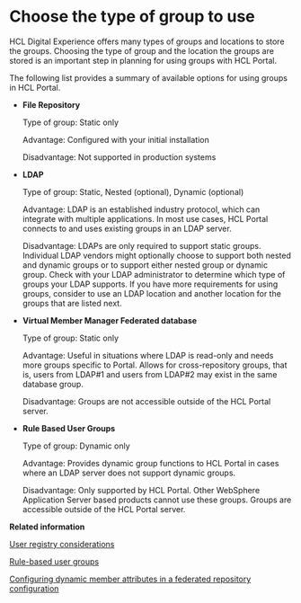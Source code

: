# Choose the type of group to use

HCL Digital Experience offers many types of groups and locations to store the groups. Choosing the type of group and the location the groups are stored is an important step in planning for using groups with HCL Portal.

The following list provides a summary of available options for using groups in HCL Portal.

-   **File Repository**

    Type of group: Static only

    Advantage: Configured with your initial installation

    Disadvantage: Not supported in production systems

-   **LDAP**

    Type of group: Static, Nested \(optional\), Dynamic \(optional\)

    Advantage: LDAP is an established industry protocol, which can integrate with multiple applications. In most use cases, HCL Portal connects to and uses existing groups in an LDAP server.

    Disadvantage: LDAPs are only required to support static groups. Individual LDAP vendors might optionally choose to support both nested and dynamic groups or to support either nested group or dynamic group. Check with your LDAP administrator to determine which type of groups your LDAP supports. If you have more requirements for using groups, consider to use an LDAP location and another location for the groups that are listed next.

-   **Virtual Member Manager Federated database**

    Type of group: Static only

    Advantage: Useful in situations where LDAP is read-only and needs more groups specific to Portal. Allows for cross-repository groups, that is, users from LDAP\#1 and users from LDAP\#2 may exist in the same database group.

    Disadvantage: Groups are not accessible outside of the HCL Portal server.

-   **Rule Based User Groups**

    Type of group: Dynamic only

    Advantage: Provides dynamic group functions to HCL Portal in cases where an LDAP server does not support dynamic groups.

    Disadvantage: Only supported by HCL Portal. Other WebSphere Application Server based products cannot use these groups. Groups are accessible outside of the HCL Portal server.



**Related information**  


[User registry considerations](/digital-experience/get_started/plan_deployment/traditional_deployment/user_registry_consideration/)

[Rule-based user groups](/digital-experience/deployment/manage/security/people/authorization/users_and_groups/rule_based_user_groups)

[Configuring dynamic member attributes in a federated repository configuration](https://www.ibm.com/docs/en/SSEQTP_8.5.5/com.ibm.websphere.base.doc/ae/twim_dynamic_member_attrs.html)

